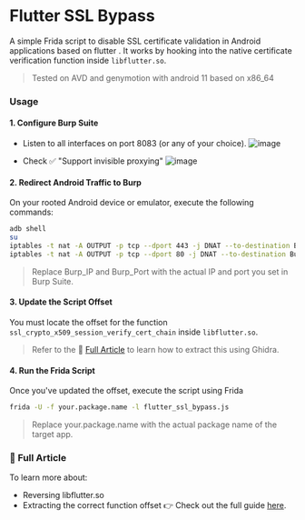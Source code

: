 # Flutter SSL Bypass

A simple Frida script to disable SSL certificate validation in Android applications based on flutter . It works by hooking into the native certificate verification function inside `libflutter.so`.

> Tested on AVD and genymotion with android 11 based on x86_64
### Usage
#### 1. Configure Burp Suite
- Listen to all interfaces on port 8083 (or any of your choice).
![image](https://github.com/user-attachments/assets/9d7aee04-1b88-4912-9d23-2845034c759e)

- Check ✅ "Support invisible proxying"
![image](https://github.com/user-attachments/assets/4e179ccb-5a4d-4baf-b7f1-d89c75be745a)
#### 2. Redirect Android Traffic to Burp
On your rooted Android device or emulator, execute the following commands:
```bash
adb shell
su
iptables -t nat -A OUTPUT -p tcp --dport 443 -j DNAT --to-destination Burp_IP:Burp_Port
iptables -t nat -A OUTPUT -p tcp --dport 80 -j DNAT --to-destination Burp_IP:Burp_Port
```
> Replace Burp_IP and Burp_Port with the actual IP and port you set in Burp Suite.
#### 3. Update the Script Offset
You must locate the offset for the function `ssl_crypto_x509_session_verify_cert_chain` inside `libflutter.so`. 
> Refer to the 📖 [Full Article](https://m4kr0x.medium.com/flutter-tls-bypass-how-to-intercept-https-traffic-when-all-other-frida-scripts-fail-bd3d04489088) to learn how to extract this using Ghidra.

#### 4. Run the Frida Script
Once you've updated the offset, execute the script using Frida 
```bash
frida -U -f your.package.name -l flutter_ssl_bypass.js
```
> Replace your.package.name with the actual package name of the target app.



### 📖 Full Article
To learn more about:
- Reversing libflutter.so
- Extracting the correct function offset
👉 Check out the full guide [here](https://m4kr0x.medium.com/flutter-tls-bypass-how-to-intercept-https-traffic-when-all-other-frida-scripts-fail-bd3d04489088).



